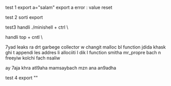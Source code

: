 test 1
export a="salam"
export a
error : value reset



test 2
sorti export

test3
handli ./minishell + ctrl \

handli top + cntl \

7yad leaks ra drt garbege collector w changit malloc bl function jdida khask ghi t appendi les addres li allociiti l dik l function smitha mr_propre bach n freeyiw kolchi fach nsaliw

ay 7aja khra atl9aha mamsaybach mzn ana an9adha

test 4
export ""
